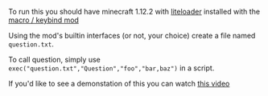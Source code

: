 To run this you should have minecraft 1.12.2 with [liteloader] installed with the [macro / keybind mod]

Using the mod's builtin interfaces (or not, your choice) create a file named `question.txt`.

To call question, simply use `exec("question.txt","Question","foo","bar,baz")` in a script.

If you'd like to see a demonstation of this you can watch [this video](https://youtu.be/4Uwl3mUhmYk)

[liteloader]: https://www.liteloader.com/
[macro / keybind mod]: https://www.minecraftforum.net/forums/mapping-and-modding-java-edition/minecraft-mods/1275039-macro-keybind-mod